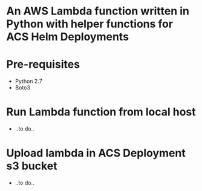 # An AWS Lambda function written in Python with helper functions for ACS Helm Deployments

# Pre-requisites
* Python 2.7
* Boto3

# Run Lambda function from local host
* ..to do..

# Upload lambda in ACS Deployment s3 bucket
* ..to do.. 
